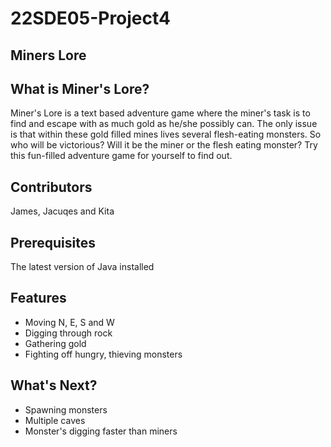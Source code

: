 # 22SDE05-Project4


## **Miners Lore**

## **What is Miner's Lore?**
Miner's Lore is a text based adventure game where the miner's task
is to find and escape with as much gold as he/she possibly can.
The only issue is that within these gold filled mines lives
several flesh-eating monsters. So who will be victorious?
Will it be the miner or the flesh eating monster? Try this
fun-filled adventure game for yourself to find out.

## **Contributors**
James, Jacuqes and Kita

## **Prerequisites**
The latest version of Java installed

## **Features**
* Moving N, E, S and W
* Digging through rock
* Gathering gold
* Fighting off hungry, thieving monsters

## **What's Next?**
* Spawning monsters
* Multiple caves
* Monster's digging faster than miners